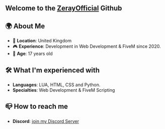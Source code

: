## Welcome to the [ZerayOfficial](https://discord.gg/zeray) Github

## 🌍 About Me

- 📍 **Location**: United Kingdom
- 🎮 **Experience**: Development in Web Development & FiveM since 2020.
- 🤝 **Age**: 17 years old

## 🛠️ What I'm experienced with
- **Languages**: LUA, HTML, CSS and Python.
- **Specialties**: Web Development & FiveM Scripting

## 📪 How to reach me
<!--- **Discord**: [https://discord.gg/zeray](join my Discord Server)!--->
- **Discord**: [join my Discord Server](https://discord.gg/zeray)
